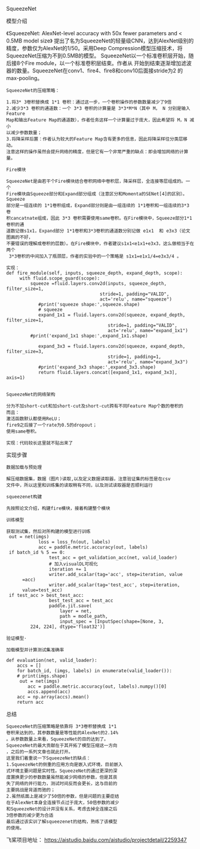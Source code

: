 SqueezeNet

模型介绍

《SqueezeNet: AlexNet-level accuracy with 50x fewer parameters and < 0.5MB model size》
提出了名为SqueezeNet的轻量级CNN，达到AlexNet级别的精度，参数仅为AlexNet的1/50。采用Deep
Compression模型压缩技术，将SqueezeNet压缩为不到0.5MB的模型。
	SqueezeNet以一个标准卷积层开始，随后接8个Fire module，以一个标准卷积层结束。作者从
开始到结束逐渐增加滤波器的数量。SqueezeNet在conv1、fire4、fire8和conv10后面接stride为2
的max-pooling。

	SqueezeNet的压缩策略：
	
	1.将3* 3卷积替换成 1*1 卷积：通过这一步，一个卷积操作的参数数量减少了9倍
	2.减少3*3 卷积的通道数：一个 3*3 卷积的计算量是 3*3*M*N（其中 M， N 分别是输入Feature
	Map和输出Feature Map的通道数），作者任务这样一个计算量过于庞大，因此希望将 M，N 减小
	以减少参数数量；
	3.将降采样后置：作者认为较大的Feature Map含有更多的信息，因此将降采样往分类层移动。
	注意这样的操作虽然会提升网络的精度，但是它有一个非常严重的缺点：即会增加网络的计算量。
	
	Fire模块
	
	SqueezeNet是由若干个Fire模块结合卷积网络中卷积层，降采样层，全连接等层组成的。一个
	Fire模块由Squeeze部分和Expand部分组成（注意区分和Momenta的SENet[4]的区别）。Squeeze
	部分是一组连续的 1*1卷积组成，Expand部分则是由一组连续的 1*1卷积和一组连续的3*3 卷
	积cancatnate组成，因此 3*3 卷积需要使用same卷积。在Fire模块中，Squeeze部分1*1卷积的通
	道数记做s1x1，Expand部分 1*1卷积和3*3卷积的通道数分别记做 e1x1  和 e3x3（论文图画的不好，
	不要错误的理解成卷积的层数）。在Fire模块中，作者建议s1x1<e1x1+e3x3，这么做相当于在两个
	 3*3卷积的中间加入了瓶颈层，作者的实验中的一个策略是 s1x1=e1x1/4=e3x3/4 。

	实现：
	def fire_module(self, inputs, squeeze_depth, expand_depth, scope):
       	 with fluid.scope_guard(scope):
           	 squeeze =fluid.layers.conv2d(inputs, squeeze_depth, filter_size=1,
                                       stride=1, padding="VALID",
                                       act='relu', name="squeeze")
            	#print('squeeze shape:',squeeze.shape)
            	# squeeze
            	expand_1x1 = fluid.layers.conv2d(squeeze, expand_depth, filter_size=1,
                                          stride=1, padding="VALID",
                                          act='relu', name="expand_1x1")
           	 #print('expand_1x1 shape:',expand_1x1.shape)

            	expand_3x3 = fluid.layers.conv2d(squeeze, expand_depth, filter_size=3,
                                          stride=1, padding=1,
                                          act='relu', name="expand_3x3")
            	#print('expand_3x3 shape:',expand_3x3.shape)
            	return fluid.layers.concat([expand_1x1, expand_3x3], axis=1)


	SqueezeNet的网络架构
	
	分为不加short-cut和加short-cut及short-cut跨有不同Feature Map个数的卷积的
	而且：
	激活函数默认都使用ReLU；
	fire9之后接了一个rate为0.5的dropout；
	使用same卷积。
	
	实现：代码较长这里就不贴出来了

实现步骤
	
	数据加载与预处理

	解压缩数据集，数据（图片)读取,以及定义数据读取器，注意验证集的标签是在csv
	文件中，所以这里和训练集的读取稍有不同，以及测试读取器是否顺利运行
	
	squeezenet构建
	
	先按照论文介绍，构建fire模块，接着构建整个模块

	训练模型

	获取测试集，然后对所构建的模型进行训练
	 out = net(imgs)
                loss = loss_fn(out, labels)
                acc = paddle.metric.accuracy(out, labels)
	 if batch_id % 5 == 0:
                    test_acc = get_validation_acc(net, valid_loader)
                    # 加入visualDL可视化
                    iteration += 1
                    writer.add_scalar(tag='acc', step=iteration, value
	      =acc)
                    writer.add_scalar(tag='test_acc', step=iteration, 
	      value=test_acc)
	 if test_acc > best_test_acc:
                    best_test_acc = test_acc
                    paddle.jit.save(
                        layer = net,
                        path = modle_path,
                        input_spec = [InputSpec(shape=[None, 3, 
	         224, 224], dtype='float32')]
	
	验证模型·
	
	加载模型并计算测试集准确率
               
	def evaluation(net, valid_loader):
    	accs = []
    	for batch_id, (imgs, labels) in enumerate(valid_loader()):
       	# print(imgs.shape)
      	 out = net(imgs)
        	acc = paddle.metric.accuracy(out, labels).numpy()[0]
        	accs.append(acc)
    	acc = np.array(accs).mean()
    	return acc    

总结

	SqueezeNet的压缩策略是依靠将 3*3卷积替换成 1*1
	卷积来达到的，其参数数量是等性能的AlexNet的2.14%
	。从参数数量上来看，SqueezeNet的目的达到了。
	SqueezeNet的最大贡献在于其开拓了模型压缩这一方向
	，之后的一系列文章也就此打开。
	这里我们着重说一下SqueezeNet的缺点：
	1.SqueezeNet的侧重的应用方向是嵌入式环境，目前嵌入
	式环境主要问题是实时性。SqueezeNet的通过更深的深
	度置换更少的参数数量虽然能减少网络的参数，但是其丧
	失了网络的并行能力，测试时间反而会更长，这与目前的
	主要挑战是背道而驰的；
	2.虽然纸面上是减少了50倍的参数，但是问题的主要症结
	在于AlexNet本身全连接节点过于庞大，50倍参数的减少
	和SqueezeNet的设计并没有关系，考虑去掉全连接之后
	3倍参数的减少更为合适
 	最后通过该实训了解squeezenet的结构，熟练了该模型
	的使用。
飞桨项目地址：
https://aistudio.baidu.com/aistudio/projectdetail/2259347

	
	

	
	

	
	
	


	